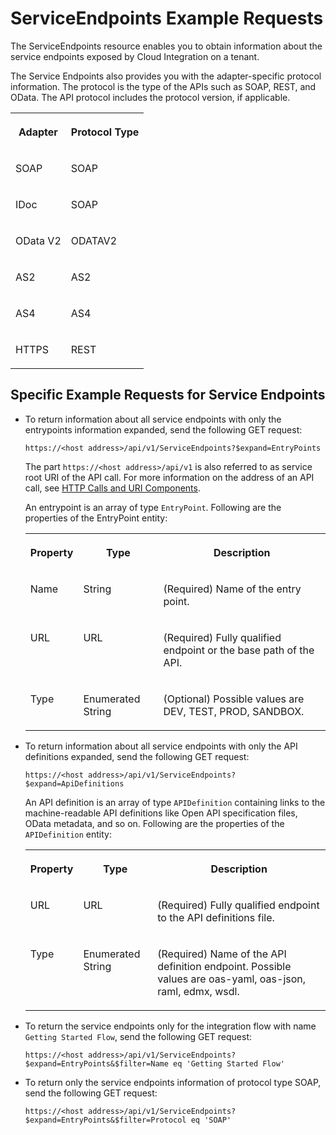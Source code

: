 <!-- loio26797fbe259349b387a74a5a8f9785c1 -->

# ServiceEndpoints Example Requests

The ServiceEndpoints resource enables you to obtain information about the service endpoints exposed by Cloud Integration on a tenant.

The Service Endpoints also provides you with the adapter-specific protocol information. The protocol is the type of the APIs such as SOAP, REST, and OData. The API protocol includes the protocol version, if applicable.


<table>
<tr>
<th valign="top">

Adapter



</th>
<th valign="top">

Protocol Type



</th>
</tr>
<tr>
<td valign="top">

SOAP



</td>
<td valign="top">

SOAP



</td>
</tr>
<tr>
<td valign="top">

IDoc



</td>
<td valign="top">

SOAP



</td>
</tr>
<tr>
<td valign="top">

OData V2



</td>
<td valign="top">

ODATAV2



</td>
</tr>
<tr>
<td valign="top">

AS2



</td>
<td valign="top">

AS2



</td>
</tr>
<tr>
<td valign="top">

AS4



</td>
<td valign="top">

AS4



</td>
</tr>
<tr>
<td valign="top">

HTTPS



</td>
<td valign="top">

REST



</td>
</tr>
</table>



<a name="loio26797fbe259349b387a74a5a8f9785c1__section_wws_3k5_r4b"/>

## Specific Example Requests for Service Endpoints

-   To return information about all service endpoints with only the entrypoints information expanded, send the following GET request:

    `https://<host address>/api/v1/ServiceEndpoints?$expand=EntryPoints`

    The part `https://<host address>/api/v1` is also referred to as service root URI of the API call. For more information on the address of an API call, see [HTTP Calls and URI Components](http-calls-and-uri-components-ca75e12.md).

    An entrypoint is an array of type `EntryPoint`. Following are the properties of the EntryPoint entity:


    <table>
    <tr>
    <th valign="top">

    Property


    
    </th>
    <th valign="top">

    Type


    
    </th>
    <th valign="top">

    Description


    
    </th>
    </tr>
    <tr>
    <td valign="top">

    Name


    
    </td>
    <td valign="top">

    String


    
    </td>
    <td valign="top">

    \(Required\) Name of the entry point.


    
    </td>
    </tr>
    <tr>
    <td valign="top">

    URL


    
    </td>
    <td valign="top">

    URL


    
    </td>
    <td valign="top">

    \(Required\) Fully qualified endpoint or the base path of the API.


    
    </td>
    </tr>
    <tr>
    <td valign="top">

    Type


    
    </td>
    <td valign="top">

    Enumerated String


    
    </td>
    <td valign="top">

    \(Optional\) Possible values are DEV, TEST, PROD, SANDBOX.


    
    </td>
    </tr>
    </table>
    
-   To return information about all service endpoints with only the API definitions expanded, send the following GET request:

    `https://<host address>/api/v1/ServiceEndpoints?$expand=ApiDefinitions`

    An API definition is an array of type `APIDefinition` containing links to the machine-readable API definitions like Open API specification files, OData metadata, and so on. Following are the properties of the `APIDefinition` entity:


    <table>
    <tr>
    <th valign="top">

    Property


    
    </th>
    <th valign="top">

    Type


    
    </th>
    <th valign="top">

    Description


    
    </th>
    </tr>
    <tr>
    <td valign="top">

    URL


    
    </td>
    <td valign="top">

    URL


    
    </td>
    <td valign="top">

    \(Required\) Fully qualified endpoint to the API definitions file.


    
    </td>
    </tr>
    <tr>
    <td valign="top">

    Type


    
    </td>
    <td valign="top">

    Enumerated String


    
    </td>
    <td valign="top">

    \(Required\) Name of the API definition endpoint. Possible values are oas-yaml, oas-json, raml, edmx, wsdl.


    
    </td>
    </tr>
    </table>
    
-   To return the service endpoints only for the integration flow with name `Getting Started Flow`, send the following GET request:

    `https://<host address>/api/v1/ServiceEndpoints?$expand=EntryPoints&$filter=Name eq 'Getting Started Flow'`

-   To return only the service endpoints information of protocol type SOAP, send the following GET request:

    `https://<host address>/api/v1/ServiceEndpoints?$expand=EntryPoints&$filter=Protocol eq 'SOAP'`


